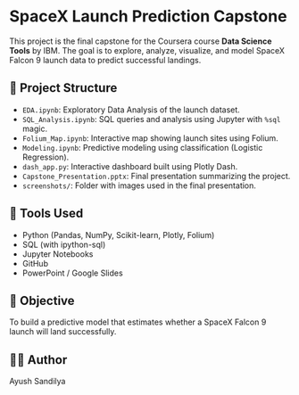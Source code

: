 # SpaceX Launch Prediction Capstone

This project is the final capstone for the Coursera course **Data Science Tools** by IBM.
The goal is to explore, analyze, visualize, and model SpaceX Falcon 9 launch data to predict successful landings.

## 📁 Project Structure
- `EDA.ipynb`: Exploratory Data Analysis of the launch dataset.
- `SQL_Analysis.ipynb`: SQL queries and analysis using Jupyter with `%sql` magic.
- `Folium_Map.ipynb`: Interactive map showing launch sites using Folium.
- `Modeling.ipynb`: Predictive modeling using classification (Logistic Regression).
- `dash_app.py`: Interactive dashboard built using Plotly Dash.
- `Capstone_Presentation.pptx`: Final presentation summarizing the project.
- `screenshots/`: Folder with images used in the final presentation.

## 🔧 Tools Used
- Python (Pandas, NumPy, Scikit-learn, Plotly, Folium)
- SQL (with ipython-sql)
- Jupyter Notebooks
- GitHub
- PowerPoint / Google Slides

## 🚀 Objective
To build a predictive model that estimates whether a SpaceX Falcon 9 launch will land successfully.

## 👨‍💻 Author
Ayush Sandilya
